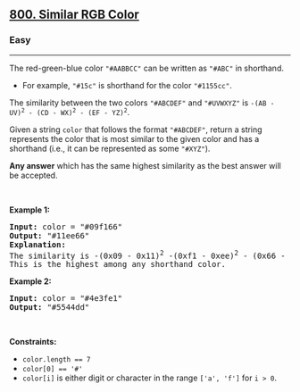 <h2><a href="https://leetcode.com/problems/similar-rgb-color/">800. Similar RGB Color</a></h2><h3>Easy</h3><hr><div><p>The red-green-blue color <code>"#AABBCC"</code> can be written as <code>"#ABC"</code> in shorthand.</p>

<ul>
	<li>For example, <code>"#15c"</code> is shorthand for the color <code>"#1155cc"</code>.</li>
</ul>

<p>The similarity between the two colors <code>"#ABCDEF"</code> and <code>"#UVWXYZ"</code> is <code>-(AB - UV)<sup>2</sup> - (CD - WX)<sup>2</sup> - (EF - YZ)<sup>2</sup></code>.</p>

<p>Given a string <code>color</code> that follows the format <code>"#ABCDEF"</code>, return a string represents the color that is most similar to the given color and has a shorthand (i.e., it can be represented as some <code>"#XYZ"</code>).</p>

<p><strong>Any answer</strong> which has the same highest similarity as the best answer will be accepted.</p>

<p>&nbsp;</p>
<p><strong>Example 1:</strong></p>

<pre style="position: relative;"><strong>Input:</strong> color = "#09f166"
<strong>Output:</strong> "#11ee66"
<strong>Explanation:</strong> 
The similarity is -(0x09 - 0x11)<sup>2</sup> -(0xf1 - 0xee)<sup>2</sup> - (0x66 - 0x66)<sup>2</sup> = -64 -9 -0 = -73.
This is the highest among any shorthand color.
<div class="open_grepper_editor" title="Edit &amp; Save To Grepper"></div></pre>

<p><strong>Example 2:</strong></p>

<pre style="position: relative;"><strong>Input:</strong> color = "#4e3fe1"
<strong>Output:</strong> "#5544dd"
<div class="open_grepper_editor" title="Edit &amp; Save To Grepper"></div></pre>

<p>&nbsp;</p>
<p><strong>Constraints:</strong></p>

<ul>
	<li><code>color.length == 7</code></li>
	<li><code>color[0] == '#'</code></li>
	<li><code>color[i]</code> is either digit or character in the range <code>['a', 'f']</code> for <code>i &gt; 0</code>.</li>
</ul>
</div>